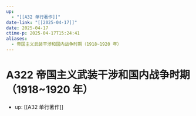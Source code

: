 ```yaml
---
up:
  - "[[A32 单行著作]]"
date-link: "[[2025-04-17]]"
date: 2025-04-17
ctime-p: 2025-04-17T15:24:41
aliases:
  - 帝国主义武装干涉和国内战争时期（1918~1920 年）
---
```


# A322 帝国主义武装干涉和国内战争时期（1918~1920 年）

- up: [[A32 单行著作]]
